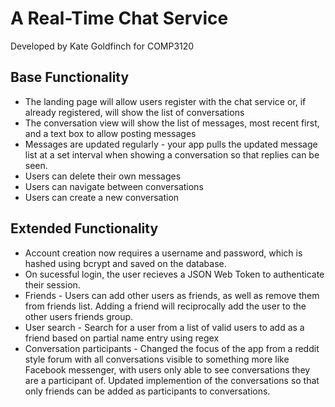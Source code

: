 # A Real-Time Chat Service

Developed by Kate Goldfinch for COMP3120

## Base Functionality

- The landing page will allow users register with the chat service or, if already registered, will show the list of conversations
- The conversation view will show the list of messages, most recent first, and a text box to allow posting messages
- Messages are updated regularly - your app pulls the updated message list at a set interval when showing a conversation so that replies can be seen.
- Users can delete their own messages
- Users can navigate between conversations
- Users can create a new conversation

## Extended Functionality

- Account creation now requires a username and password, which is hashed using bcrypt and saved on the database.
- On sucessful login, the user recieves a JSON Web Token to authenticate their session.
- Friends - Users can add other users as friends, as well as remove them from friends list. Adding a friend will reciprocally add the user to the other users friends group.
- User search - Search for a user from a list of valid users to add as a friend based on partial name entry using regex
- Conversation participants - Changed the focus of the app from a reddit style forum with all conversations visible to something more like Facebook messenger, with users only able to see conversations they are a participant of. Updated implemention of the conversations so that only friends can be added as participants to conversations.
